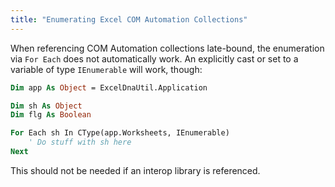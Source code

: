 ```yaml
---
title: "Enumerating Excel COM Automation Collections"
---
```

When referencing COM Automation collections late-bound, the enumeration via `For Each` does not automatically work. An explicitly cast or set to a variable of type `IEnumerable` will work, though:

```vb
Dim app As Object = ExcelDnaUtil.Application

Dim sh As Object
Dim flg As Boolean

For Each sh In CType(app.Worksheets, IEnumerable)
    ' Do stuff with sh here
Next
```

This should not be needed if an interop library is referenced.
